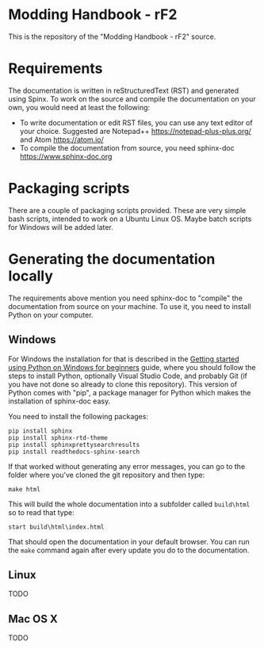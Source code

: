 # Modding Handbook - rF2

This is the repository of the "Modding Handbook - rF2" source.

# Requirements

The documentation is written in reStructuredText (RST) and generated using Spinx. To work on the source and compile the documentation on your own, you would need at least the following:

- To write documentation or edit RST files, you can use any text editor of your choice. Suggested are Notepad++ https://notepad-plus-plus.org/ and Atom https://atom.io/
- To compile the documentation from source, you need sphinx-doc https://www.sphinx-doc.org

# Packaging scripts

There are a couple of packaging scripts provided. These are very simple bash scripts, intended to work on a Ubuntu Linux OS. Maybe batch scripts for Windows will be added later.

# Generating the documentation locally

The requirements above mention you need sphinx-doc to "compile" the documentation from source on your machine. To use it, you need to install Python on your computer.

## Windows

For Windows the installation for that is described in the [Getting started using Python on Windows for beginners](https://docs.microsoft.com/en-us/windows/python/beginners) guide, where you should follow the steps to install Python, optionally Visual Studio Code, and probably Git (if you have not done so already to clone this repository). This version of Python comes with "pip", a package manager for Python which makes the installation of sphinx-doc easy.

You need to install the following packages:
```
pip install sphinx
pip install sphinx-rtd-theme
pip install sphinxprettysearchresults
pip install readthedocs-sphinx-search
```

If that worked without generating any error messages, you can go to the folder where you've cloned the git repository and then type:
```
make html
```
This will build the whole documentation into a subfolder called `build\html` so to read that type:
```
start build\html\index.html
```
That should open the documentation in your default browser. You can run the `make` command again after every update you do to the documentation.

## Linux

TODO

## Mac OS X

TODO
